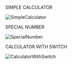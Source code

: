 SIMPLE CALCULATOR

![SimpleCalculator](https://user-images.githubusercontent.com/44917179/206069582-bc24aa2c-b5b5-4af6-abb0-eff855ae219f.png)


SPECIAL NUMBER

![SpecialNumber](https://user-images.githubusercontent.com/44917179/206071440-ac22e2af-62f0-47aa-be87-78cbd919d484.png)



CALCULATOR WITH SWITCH


![CalculatorWithSwitch](https://user-images.githubusercontent.com/44917179/206073224-75ea9b88-c4ba-45c0-b299-d1117627c331.png)
